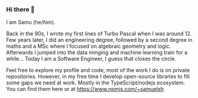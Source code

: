 ### Hi there 👋

I am Samu (he/him). 

Back in the 90s, I wrote my first lines of Turbo Pascal when I was around 12. Few years later, I did an engineering degree, followed by a second degree in maths and a MSc where I focused on algebraic geometry and logic. Afterwards I jumped into the data minging and machine learning train for a while... Today I am a Software Engineer, I guess that closes the circle.

Feel free to explore my profile and code, most of the work I do is on private repositories. However, in my free time I develop open-source libraries to fill some gaps we need at work. Mostly in the TypeScript/nodejs ecosystem. You can find them here or at https://www.npmjs.com/~samuelsh
